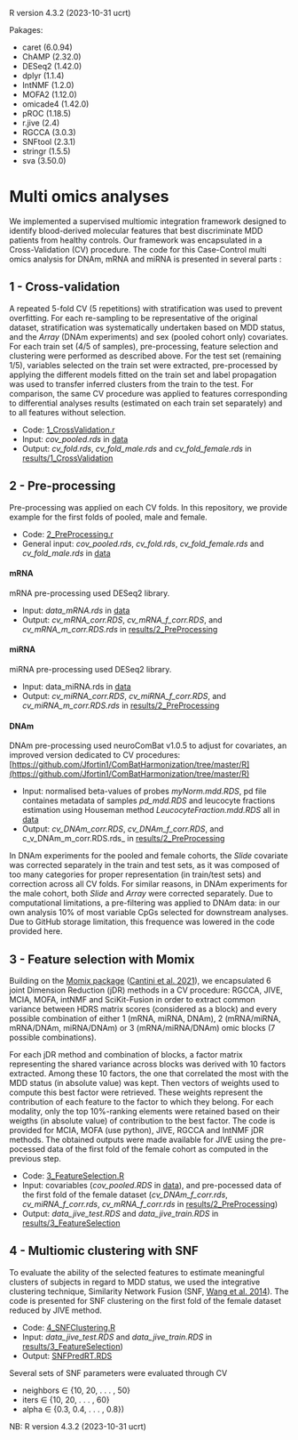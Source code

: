 R version 4.3.2 (2023-10-31 ucrt)

Pakages:
- caret (6.0.94)
- ChAMP (2.32.0)
- DESeq2 (1.42.0)
- dplyr (1.1.4)
- IntNMF (1.2.0)
- MOFA2 (1.12.0)
- omicade4 (1.42.0)
- pROC (1.18.5)
- r.jive (2.4)
- RGCCA (3.0.3)
- SNFtool (2.3.1)
- stringr (1.5.5)
- sva (3.50.0)

# Multi omics analyses
We implemented a supervised multiomic integration framework designed to identify blood-derived molecular features that best discriminate MDD patients from healthy controls. Our framework was encapsulated in a Cross-Validation (CV) procedure. The code for this Case-Control multi omics analysis for DNAm, mRNA and miRNA is presented in several parts :


## 1 - Cross-validation

A repeated 5-fold CV (5 repetitions) with stratification was used to prevent overfitting. For each re-sampling to be representative of the original dataset, stratification was systematically undertaken based on MDD status, and the _Array_ (DNAm experiments) and sex (pooled cohort only) covariates. For each train set (4/5 of samples), pre-processing, feature selection and clustering were performed as described above. For the test set (remaining 1/5), variables selected on the train set were extracted, pre-processed by applying the different models fitted on the train set and label propagation was used to transfer inferred clusters from the train to the test. 
For comparison, the same CV procedure was applied to features corresponding to differential analyses results (estimated on each train set separately) and to all features without selection.

- Code: [1_CrossValidation.r](https://github.com/INSERM-U1141-Neurodiderot/multiomics_MDD/tree/main/3_multiomics/1_CrossValidation.r)
- Input: _cov_pooled.rds_ in [data](https://github.com/INSERM-U1141-Neurodiderot/multiomics_MDD/tree/main/3_multiomics/data)
- Output: _cv_fold.rds_, _cv_fold_male.rds_ and _cv_fold_female.rds_ in [results/1_CrossValidation](https://github.com/INSERM-U1141-Neurodiderot/multiomics_MDD/tree/main/3_multiomics/results/1_CrossValidation)

## 2 - Pre-processing

Pre-processing was applied on each CV folds. In this repository, we provide example for the first folds of pooled, male and female.

- Code: [2_PreProcessing.r](https://github.com/INSERM-U1141-Neurodiderot/multiomics_MDD/tree/main/3_multiomics/2_PreProcessing.r)
- General input: _cov_pooled.rds_, _cv_fold.rds_, _cv_fold_female.rds_ and _cv_fold_male.rds_ in [data](https://github.com/INSERM-U1141-Neurodiderot/multiomics_MDD/tree/main/3_multiomics/data)

#### mRNA
mRNA pre-processing used DESeq2 library.

- Input: _data_mRNA.rds_ in [data](https://github.com/INSERM-U1141-Neurodiderot/multiomics_MDD/tree/main/3_multiomics/data)
- Output: _cv_mRNA_corr.RDS_, _cv_mRNA_f_corr.RDS_, and _cv_mRNA_m_corr.RDS.rds_ in [results/2_PreProcessing](https://github.com/INSERM-U1141-Neurodiderot/multiomics_MDD/tree/main/3_multiomics/results/2_PreProcessing)

#### miRNA
miRNA pre-processing used DESeq2 library.

- Input: data_miRNA.rds in [data](https://github.com/INSERM-U1141-Neurodiderot/multiomics_MDD/tree/main/3_multiomics/data)
- Output: _cv_miRNA_corr.RDS_, _cv_miRNA_f_corr.RDS_, and _cv_miRNA_m_corr.RDS.rds_ in [results/2_PreProcessing](https://github.com/INSERM-U1141-Neurodiderot/multiomics_MDD/tree/main/3_multiomics/results/2_PreProcessing)

#### DNAm
DNAm pre-processing used neuroComBat v1.0.5 to adjust for covariates, an improved version dedicated to CV procedures: [https://github.com/Jfortin1/ComBatHarmonization/tree/master/R](https://github.com/Jfortin1/ComBatHarmonization/tree/master/R)

- Input: normalised beta-values of probes _myNorm.mdd.RDS_, pd file containes metadata of samples _pd_mdd.RDS_ and leucocyte fractions estimation using Houseman method _LeucocyteFraction.mdd.RDS_ all in [data](https://github.com/INSERM-U1141-Neurodiderot/multiomics_MDD/tree/main/3_multiomics/data)
- Output: _cv_DNAm_corr.RDS_, _cv_DNAm_f_corr.RDS_, and c_v_DNAm_m_corr.RDS.rds_ in [results/2_PreProcessing](https://github.com/INSERM-U1141-Neurodiderot/multiomics_MDD/tree/main/3_multiomics/results/2_PreProcessing)

In DNAm experiments for the pooled and female cohorts, the _Slide_ covariate was corrected separately in the train and test sets, as it was composed of too many categories for proper representation (in train/test sets) and correction across all CV folds. For similar reasons, in DNAm experiments for the male cohort, both _Slide_ and _Array_ were corrected separately. Due to computational limitations, a pre-filtering was applied to DNAm data: in our own analysis 10% of most variable CpGs selected for downstream analyses. Due to GitHub storage limitation, this frequence was lowered in the code provided here.

## 3 - Feature selection with Momix

Building on the [Momix package](https://github.com/cantinilab/momix-notebook) ([Cantini et al. 2021](https://doi.org/10.1038/s41467-020-20430-7)), we encapsulated 6 joint Dimension Reduction (jDR) methods in a CV procedure: RGCCA, JIVE, MCIA, MOFA, intNMF and SciKit-Fusion in order to extract common variance between HDRS matrix scores (considered as a block) and every possible combination of either 1 (mRNA, miRNA, DNAm), 2 (mRNA/miRNA, mRNA/DNAm, miRNA/DNAm) or 3 (mRNA/miRNA/DNAm) omic blocks (7 possible combinations).

For each jDR method and combination of blocks, a factor matrix representing the shared variance across blocks was derived with 10 factors extracted. Among these 10 factors, the one that correlated the most with the MDD status (in absolute value) was kept. Then vectors of weights used to compute this best factor were retrieved. These weights represent the contribution of each feature to the factor to which they belong. For each modality, only the top 10%-ranking elements were retained based on their weigths (in absolute value) of contribution to the best factor. The code is provided for MCIA, MOFA (use python), JIVE, RGCCA and IntNMF jDR methods. The obtained outputs were made available for JIVE using the pre-pocessed data of the first fold of the female cohort as computed in the previous step.

- Code: [3_FeatureSelection.R](https://github.com/INSERM-U1141-Neurodiderot/multiomics_MDD/tree/main/3_multiomics/3_FeatureSelection.R)
- Input: covariables (_cov_pooled.RDS_ in [data](https://github.com/INSERM-U1141-Neurodiderot/multiomics_MDD/tree/main/3_multiomics/data)), and pre-pocessed data of the first fold of the female dataset (_cv_DNAm_f_corr.rds_, _cv_miRNA_f_corr.rds_, _cv_mRNA_f_corr.rds_ in [results/2_PreProcessing](https://github.com/INSERM-U1141-Neurodiderot/multiomics_MDD/tree/main/3_multiomics/results/2_PreProcessing))
- Output: _data_jive_test.RDS_ and _data_jive_train.RDS_ in [results/3_FeatureSelection](https://github.com/INSERM-U1141-Neurodiderot/multiomics_MDD/tree/main/3_multiomics/results/3_FeatureSelection)

## 4 - Multiomic clustering with SNF
To evaluate the ability of the selected features to estimate meaningful clusters of subjects in regard to MDD status, we used the integrative clustering technique, Similarity Network Fusion (SNF, [Wang et al. 2014](http://www.nature.com/nmeth/journal/v11/n3/full/nmeth.2810.html)). The code is presented for SNF clustering on the first fold of the female dataset reduced by JIVE method.

- Code: [4_SNFClustering.R](https://github.com/INSERM-U1141-Neurodiderot/multiomics_MDD/tree/main/3_multiomics/4_SNFClustering.R)
- Input: _data_jive_test.RDS_ and _data_jive_train.RDS_ in [results/3_FeatureSelection](https://github.com/INSERM-U1141-Neurodiderot/multiomics_MDD/tree/main/3_multiomics/results/3_FeatureSelection))
- Output: [SNFPredRT.RDS](https://github.com/INSERM-U1141-Neurodiderot/multiomics_MDD/tree/main/3_multiomics/results/4_SNFClustering/SNFPredRT.RDS)

Several sets of SNF parameters were evaluated through CV
- neighbors ∈ {10, 20, . . . , 50}
- iters ∈ {10, 20, . . . , 60}
- alpha ∈ {0.3, 0.4, . . . , 0.8})

NB: R version 4.3.2 (2023-10-31 ucrt)

